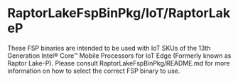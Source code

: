 # RaptorLakeFspBinPkg/IoT/RaptorLakeP
These FSP binaries are intended to be used with IoT SKUs of the 13th Generation Intel® Core™ Mobile Processors for IoT Edge (Formerly known as Raptor Lake-P). Please consult RaptorLakeFspBinPkg/README.md for more information on how to select the correct FSP binary to use.